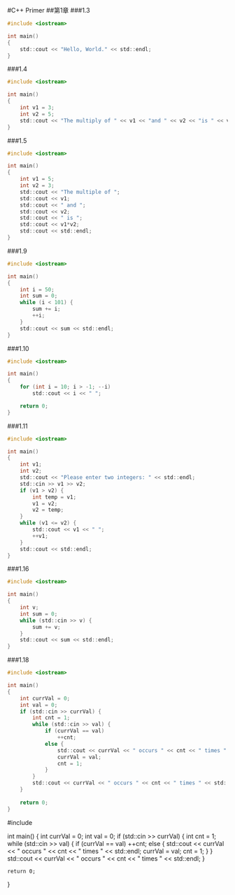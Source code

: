 #C++ Primer
##第1章
###1.3
~~~c
#include <iostream>

int main()
{
	std::cout << "Hello, World." << std::endl;
}
~~~
###1.4
~~~c
#include <iostream>

int main()
{
	int v1 = 3;
	int v2 = 5;
	std::cout << "The multiply of " << v1 << "and " << v2 << "is " << v1*v2 << std::endl;
}
~~~
###1.5
~~~c
#include <iostream>

int main()
{
	int v1 = 5;
	int v2 = 3;
	std::cout << "The multiple of ";
	std::cout << v1;
	std::cout << " and ";
	std::cout << v2;
	std::cout << " is ";
	std::cout << v1*v2;
	std::cout << std::endl;
}
~~~
###1.9
~~~c
#include <iostream>

int main()
{
	int i = 50;
	int sum = 0;
	while (i < 101) {
		sum += i;
		++i;
	}
	std::cout << sum << std::endl;
}
~~~
###1.10
~~~c
#include <iostream>

int main()
{
	for (int i = 10; i > -1; --i)
		std::cout << i << " ";

	return 0;
}
~~~
###1.11
~~~c
#include <iostream>

int main()
{
	int v1;
	int v2;
	std::cout << "Please enter two integers: " << std::endl;
	std::cin >> v1 >> v2;
	if (v1 > v2) {
		int temp = v1;
		v1 = v2;
		v2 = temp;
	}
	while (v1 <= v2) {
		std::cout << v1 << " ";
		++v1;
	}
	std::cout << std::endl;
}
~~~
###1.16
~~~c
#include <iostream>

int main()
{
	int v;
	int sum = 0;
	while (std::cin >> v) {
		sum += v;
	}
	std::cout << sum << std::endl;
}
~~~
###1.18
~~~c
#include <iostream>

int main()
{
	int currVal = 0;
	int val = 0;
	if (std::cin >> currVal) {
		int cnt = 1;
		while (std::cin >> val) {
			if (currVal == val)
				++cnt;
			else {
				std::cout << currVal << " occurs " << cnt << " times " << std::endl;
				currVal = val;
				cnt = 1;
			}
		}
		std::cout << currVal << " occurs " << cnt << " times " << std::endl;
	}
	
	return 0;
}
~~~
#include <iostream>

int main()
{
	int currVal = 0;
	int val = 0;
	if (std::cin >> currVal) {
		int cnt = 1;
		while (std::cin >> val) {
			if (currVal == val)
				++cnt;
			else {
				std::cout << currVal << " occurs " << cnt << " times " << std::endl;
				currVal = val;
				cnt = 1;
			}
		}
		std::cout << currVal << " occurs " << cnt << " times " << std::endl;
	}
	
	return 0;
}
